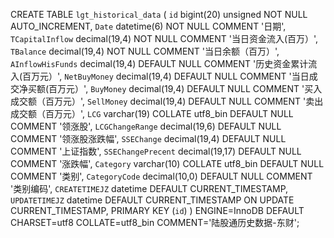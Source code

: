 CREATE TABLE `lgt_historical_data` (
  `id` bigint(20) unsigned NOT NULL AUTO_INCREMENT,
  `Date` datetime(6) NOT NULL COMMENT '日期',
  `TCapitalInflow` decimal(19,4) NOT NULL COMMENT '当日资金流入(百万）',
  `TBalance` decimal(19,4) NOT NULL COMMENT '当日余额（百万）',
  `AInflowHisFunds` decimal(19,4) DEFAULT NULL COMMENT '历史资金累计流入(百万元）',
  `NetBuyMoney` decimal(19,4) DEFAULT NULL COMMENT '当日成交净买额(百万元）',
  `BuyMoney` decimal(19,4) DEFAULT NULL COMMENT '买入成交额（百万元）',
  `SellMoney` decimal(19,4) DEFAULT NULL COMMENT '卖出成交额（百万元）',
  `LCG` varchar(19) COLLATE utf8_bin DEFAULT NULL COMMENT '领涨股',
  `LCGChangeRange` decimal(19,6) DEFAULT NULL COMMENT '领涨股涨跌幅',
  `SSEChange` decimal(19,4) DEFAULT NULL COMMENT '上证指数',
  `SSEChangePrecent` decimal(19,17) DEFAULT NULL COMMENT '涨跌幅',
  `Category` varchar(10) COLLATE utf8_bin DEFAULT NULL COMMENT '类别',
  `CategoryCode` decimal(10,0) DEFAULT NULL COMMENT '类别编码',
  `CREATETIMEJZ` datetime DEFAULT CURRENT_TIMESTAMP,
  `UPDATETIMEJZ` datetime DEFAULT CURRENT_TIMESTAMP ON UPDATE CURRENT_TIMESTAMP,
  PRIMARY KEY (`id`)
) ENGINE=InnoDB DEFAULT CHARSET=utf8 COLLATE=utf8_bin COMMENT='陆股通历史数据-东财';